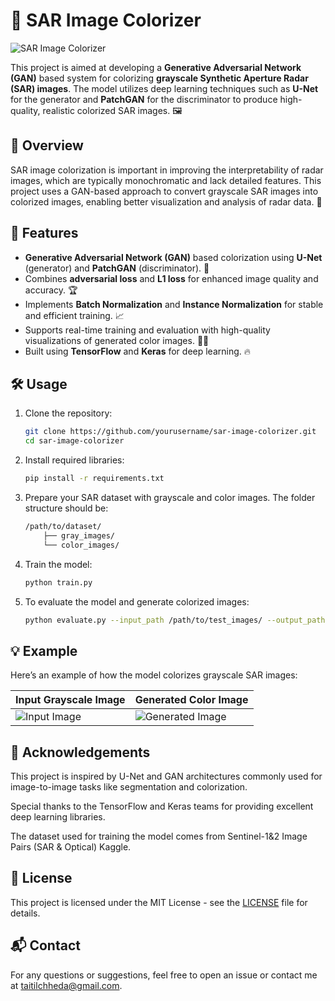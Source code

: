 # 🌈 SAR Image Colorizer

![SAR Image Colorizer](https://www.example.com/path-to-image.jpg)

This project is aimed at developing a **Generative Adversarial Network (GAN)** based system for colorizing **grayscale Synthetic Aperture Radar (SAR) images**. The model utilizes deep learning techniques such as **U-Net** for the generator and **PatchGAN** for the discriminator to produce high-quality, realistic colorized SAR images. 🖼️

## 📜 Overview

SAR image colorization is important in improving the interpretability of radar images, which are typically monochromatic and lack detailed features. This project uses a GAN-based approach to convert grayscale SAR images into colorized images, enabling better visualization and analysis of radar data. 🎨

## 🔧 Features

- **Generative Adversarial Network (GAN)** based colorization using **U-Net** (generator) and **PatchGAN** (discriminator). 🤖
- Combines **adversarial loss** and **L1 loss** for enhanced image quality and accuracy. 🏆
- Implements **Batch Normalization** and **Instance Normalization** for stable and efficient training. 📈
- Supports real-time training and evaluation with high-quality visualizations of generated color images. 👨‍💻
- Built using **TensorFlow** and **Keras** for deep learning. 🔥

## 🛠️ Usage

1. Clone the repository:
   ```bash
   git clone https://github.com/yourusername/sar-image-colorizer.git
   cd sar-image-colorizer

2. Install required libraries:
    ```bash
    pip install -r requirements.txt
    ```
3. Prepare your SAR dataset with grayscale and color images. The folder structure should be:
    ```bash
    /path/to/dataset/
        ├── gray_images/
        └── color_images/
    ```
4. Train the model:
    ```bash
    python train.py
    ```
5. To evaluate the model and generate colorized images:
    ```bash
    python evaluate.py --input_path /path/to/test_images/ --output_path /path/to/save_colorized_images/
    ```

## 💡 Example

Here’s an example of how the model colorizes grayscale SAR images:

| Input Grayscale Image | Generated Color Image |
|-----------------------|-----------------------|
| ![Input Image](path_to_input_image) | ![Generated Image](path_to_generated_image) |

## 🤝 Acknowledgements

This project is inspired by U-Net and GAN architectures commonly used for image-to-image tasks like segmentation and colorization.

Special thanks to the TensorFlow and Keras teams for providing excellent deep learning libraries.

The dataset used for training the model comes from Sentinel-1&2 Image Pairs (SAR & Optical) Kaggle.

## 📝 License

This project is licensed under the MIT License - see the [LICENSE](LICENSE) file for details.

## 📬 Contact

For any questions or suggestions, feel free to open an issue or contact me at taitilchheda@gmail.com.

